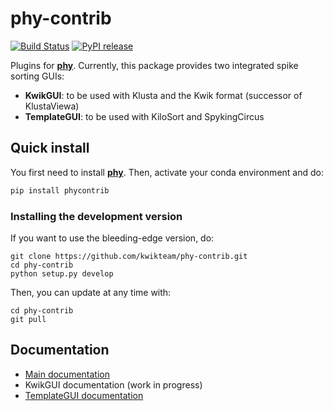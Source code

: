 # phy-contrib

[![Build Status](https://img.shields.io/travis/kwikteam/phy-contrib.svg)](https://travis-ci.org/kwikteam/phy-contrib)
[![PyPI release](https://img.shields.io/pypi/v/phycontrib.svg)](https://pypi.python.org/pypi/phycontrib)

Plugins for [**phy**](https://github.com/kwikteam/phy). Currently, this package provides two integrated spike sorting GUIs:

* **KwikGUI**: to be used with Klusta and the Kwik format (successor of KlustaViewa)
* **TemplateGUI**: to be used with KiloSort and SpykingCircus

## Quick install

You first need to install [**phy**](https://github.com/kwikteam/phy). Then, activate your conda environment and do:

```bash
pip install phycontrib
```

### Installing the development version

If you want to use the bleeding-edge version, do:

```
git clone https://github.com/kwikteam/phy-contrib.git
cd phy-contrib
python setup.py develop
```

Then, you can update at any time with:

```
cd phy-contrib
git pull
```

## Documentation

* [Main documentation](http://phy-contrib.readthedocs.io/en/latest/)
* KwikGUI documentation (work in progress)
* [TemplateGUI documentation](http://phy-contrib.readthedocs.io/en/latest/template-gui/)
